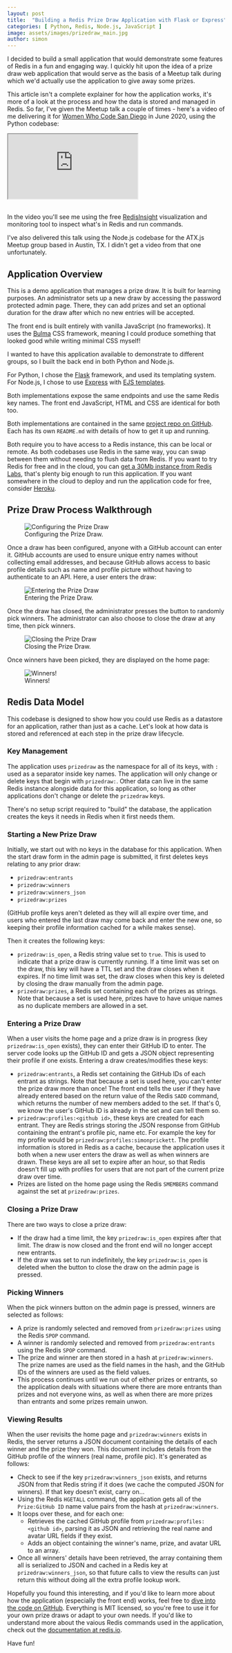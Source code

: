 ```yaml
---
layout: post
title:  "Building a Redis Prize Draw Application with Flask or Express"
categories: [ Python, Redis, Node.js, JavaScript ]
image: assets/images/prizedraw_main.jpg
author: simon
---
```

I decided to build a small application that would demonstrate some features of Redis in a fun and engaging way.  I quickly hit upon the idea of a prize draw web application that would serve as the basis of a Meetup talk during which we'd actually use the application to give away some prizes.

This article isn't a complete explainer for how the application works, it's more of a look at the process and how the data is stored and managed in Redis.  So far, I've given the Meetup talk a couple of times - here's a video of me delivering it for [Women Who Code San Diego](https://www.womenwhocode.com/sandiego) in June 2020, using the Python codebase:

<div class="embed-responsive embed-responsive-16by9">
  <iframe class="embed-responsive-item" src="https://www.youtube.com/embed/iRY_D21rxVg" allowfullscreen></iframe>
</div><br/>

In the video you'll see me using the free [RedisInsight](https://redislabs.com/redisinsight/) visualization and monitoring tool to inspect what's in Redis and run commands.

I've also delivered this talk using the Node.js codebase for the ATX.js Meetup group based in Austin, TX.  I didn't get a video from that one unfortunately.

## Application Overview

This is a demo application that manages a prize draw.  It is built for learning purposes.  An administrator sets up a new draw by accessing the password protected admin page.  There, they can add prizes and set an optional duration for the draw after which no new entries will be accepted.

The front end is built entirely with vanilla JavaScript (no frameworks).  It uses the [Bulma](https://bulma.io/) CSS framework, meaning I could produce something that looked good while writing minimal CSS myself!

I wanted to have this application available to demonstrate to different groups, so I built the back end in both Python and Node.js.

For Python, I chose the [Flask](https://flask.palletsprojects.com/en/1.1.x/) framework, and used its templating system.  For Node.js, I chose to use [Express](http://expressjs.com/) with [EJS templates](https://ejs.co/).

Both implementations expose the same endpoints and use the same Redis key names.  The front end JavaScript, HTML and CSS are identical for both too.

Both implementations are contained in the same [project repo on GitHub](https://github.com/simonprickett/redis-prize-draw).  Each has its own `README.md` with details of how to get it up and running.

Both require you to have access to a Redis instance, this can be local or remote.  As both codebases use Redis in the same way, you can swap between them without needing to flush data from Redis.  If you want to try Redis for free and in the cloud, you can [get a 30Mb instance from Redis Labs](https://redislabs.com/redis-enterprise-cloud/), that's plenty big enough to run this application.  If you want somewhere in the cloud to deploy and run the application code for free, consider [Heroku](https://www.heroku.com/).

## Prize Draw Process Walkthrough

<figure class="figure">
  <img src="{{ site.baseurl }}/assets/images/prizedraw_admin_configure_draw.png" class="figure-img img-fluid" alt="Configuring the Prize Draw">
  <figcaption class="figure-caption text-center">Configuring the Prize Draw.</figcaption>
</figure>

Once a draw has been configured, anyone with a GitHub account can enter it.  GitHub accounts are used to ensure unique entry names without collecting email addresses, and because GitHub allows access to basic profile details such as name and profile picture without having to authenticate to an API.  Here, a user enters the draw:

<figure class="figure">
  <img src="{{ site.baseurl }}/assets/images/prizedraw_enter_draw.png" class="figure-img img-fluid" alt="Entering the Prize Draw">
  <figcaption class="figure-caption text-center">Entering the Prize Draw.</figcaption>
</figure>

Once the draw has closed, the administrator presses the button to randomly pick winners.  The administrator can also choose to close the draw at any time, then pick winners.

<figure class="figure">
  <img src="{{ site.baseurl }}/assets/images/prizedraw_admin_draw_open.png" class="figure-img img-fluid" alt="Closing the Prize Draw">
  <figcaption class="figure-caption text-center">Closing the Prize Draw.</figcaption>
</figure>

Once winners have been picked, they are displayed on the home page:

<figure class="figure">
  <img src="{{ site.baseurl }}/assets/images/prizedraw_winners.png" class="figure-img img-fluid" alt="Winners!">
  <figcaption class="figure-caption text-center">Winners!</figcaption>
</figure>

## Redis Data Model

This codebase is designed to show how you could use Redis as a datastore for an application, rather than just as a cache.  Let's look at how data is stored and referenced at each step in the prize draw lifecycle.

### Key Management

The application uses `prizedraw` as the namespace for all of its keys, with `:` used as a separator inside key names.  The application will only change or delete keys that begin with `prizedraw:`.  Other data can live in the same Redis instance alongside data for this application, so long as other applications don't change or delete the `prizedraw` keys.

There's no setup script required to "build" the database, the application creates the keys it needs in Redis when it first needs them.

### Starting a New Prize Draw

Initially, we start out with no keys in the database for this application.  When the start draw form in the admin page is submitted, it first deletes keys relating to any prior draw:

* `prizedraw:entrants`
* `prizedraw:winners`
* `prizedraw:winners_json`
* `prizedraw:prizes`

(GitHub profile keys aren't deleted as they will all expire over time, and users who entered the last draw may come back and enter the new one, so keeping their profile information cached for a while makes sense).

Then it creates the following keys:

* `prizedraw:is_open`, a Redis string value set to `true`.  This is used to indicate that a prize draw is currently running.  If a time limit was set on the draw, this key will have a TTL set and the draw closes when it expires.  If no time limit was set, the draw closes when this key is deleted by closing the draw manually from the admin page.
* `prizedraw:prizes`, a Redis set containing each of the prizes as strings.  Note that because a set is used here, prizes have to have unique names as no duplicate members are allowed in a set.

### Entering a Prize Draw

When a user visits the home page and a prize draw is in progress (key `prizedraw:is_open` exists), they can enter their GitHub ID to enter.  The server code looks up the GitHub ID and gets a JSON object representing their profile if one exists.  Entering a draw creates/modifies these keys:

* `prizedraw:entrants`, a Redis set containing the GitHub IDs of each entrant as strings.  Note that because a set is used here, you can't enter the prize draw more than once!  The front end tells the user if they have already entered based on the return value of the Redis `SADD` command, which returns the number of new members added to the set.  If that's 0, we know the user's GitHub ID is already in the set and can tell them so.
* `prizedraw:profiles:<github id>`, these keys are created for each entrant.  They are Redis strings storing the JSON response from GitHub containing the entrant's profile pic, name etc.  For example the key for my profile would be `prizedraw:profiles:simonprickett`.  The profile information is stored in Redis as a cache, because the application uses it both when a new user enters the draw as well as when winners are drawn.  These keys are all set to expire after an hour, so that Redis doesn't fill up with profiles for users that are not part of the current prize draw over time. 
* Prizes are listed on the home page using the Redis `SMEMBERS` command against the set at `prizedraw:prizes`.

### Closing a Prize Draw

There are two ways to close a prize draw:

* If the draw had a time limit, the key `prizedraw:is_open` expires after that limit.  The draw is now closed and the front end will no longer accept new entrants.
* If the draw was set to run indefinitely, the key `prizedraw:is_open` is deleted when the button to close the draw on the admin page is pressed.

### Picking Winners

When the pick winners button on the admin page is pressed, winners are selected as follows:

* A prize is randomly selected and removed from `prizedraw:prizes` using the Redis `SPOP` command.
* A winner is randomly selected and removed from `prizedraw:entrants` using the Redis `SPOP` command.
* The prize and winner are then stored in a hash at `prizedraw:winners`.  The prize names are used as the field names in the hash, and the GitHub IDs of the winners are used as the field values.
* This process continues until we run out of either prizes or entrants, so the application deals with situations where there are more entrants than prizes and not everyone wins, as well as when there are more prizes than entrants and some prizes remain unwon.

### Viewing Results

When the user revisits the home page and `prizedraw:winners` exists in Redis, the server returns a JSON document containing the details of each winner and the prize they won.  This document includes details from the GitHub profile of the winners (real name, profile pic).  It's generated as follows:

* Check to see if the key `prizedraw:winners_json` exists, and returns JSON from that Redis string if it does (we cache the computed JSON for winners).  If that key doesn't exist, carry on...
* Using the Redis `HGETALL` command, the application gets all of the `Prize:GitHub ID` name value pairs from the hash at `prizedraw:winners`.
* It loops over these, and for each one:
  * Retrieves the cached GitHub profile from `prizedraw:profiles:<github id>`, parsing it as JSON and retrieving the real name and avatar URL fields if they exist.
  * Adds an object containing the winner's name, prize, and avatar URL to an array.
* Once all winners' details have been retrieved, the array containing them all is serialized to JSON and cached in a Redis key at `prizedraw:winners_json`, so that future calls to view the results can just return this without doing all the extra profile lookup work.

Hopefully you found this interesting, and if you'd like to learn more about how the application (especially the front end) works, feel free to [dive into the code on GitHub](https://github.com/simonprickett/redis-prize-draw).  Everything is MIT licensed, so you're free to use it for your own prize draws or adapt to your own needs.  If you'd like to understand more about the vaious Redis commands used in the application, check out the [documentation at redis.io](https://redis.io/commands).

Have fun!
